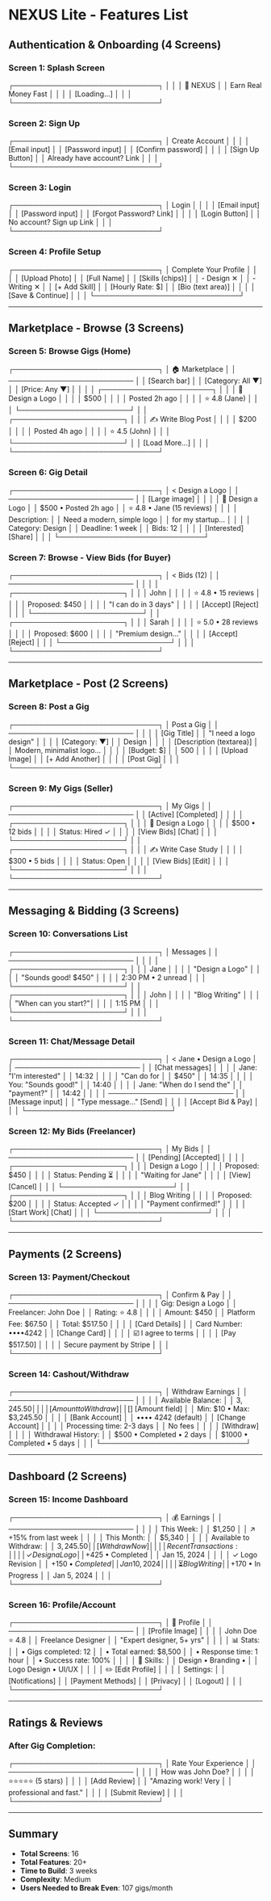 # NEXUS Lite - Features List

## Authentication & Onboarding (4 Screens)

### Screen 1: Splash Screen

┌─────────────────────────────┐ │ │ │ 🚀 NEXUS │ │ Earn Real Money Fast │ │ │ │ [Loading...] │ │ │ └─────────────────────────────┘


### Screen 2: Sign Up

┌─────────────────────────────┐ │ Create Account │ │ │ │ [Email input] │ │ [Password input] │ │ [Confirm password] │ │ │ │ [Sign Up Button] │ │ Already have account? Link │ │ │ └─────────────────────────────┘


### Screen 3: Login

┌─────────────────────────────┐ │ Login │ │ │ │ [Email input] │ │ [Password input] │ │ [Forgot Password? Link] │ │ │ │ [Login Button] │ │ No account? Sign up Link │ │ │ └─────────────────────────────┘


### Screen 4: Profile Setup

┌─────────────────────────────┐ │ Complete Your Profile │ │ │ │ [Upload Photo] │ │ [Full Name] │ │ [Skills (chips)] │ │ - Design ✕ │ │ - Writing ✕ │ │ [+ Add Skill] │ │ [Hourly Rate: $] │ │ [Bio (text area)] │ │ │ │ [Save & Continue] │ │ │ └─────────────────────────────┘


---

## Marketplace - Browse (3 Screens)

### Screen 5: Browse Gigs (Home)

┌─────────────────────────────┐ │ 🏠 Marketplace │ │ ───────────────────────── │ │ [Search bar] │ │ [Category: All ▼] │ │ [Price: Any ▼] │ │ │ │ ┌──────────────────────┐ │ │ │ 💼 Design a Logo │ │ │ │ $500 │ │ │ │ Posted 2h ago │ │ │ │ ⭐ 4.8 (Jane) │ │ │ └──────────────────────┘ │ │ ┌──────────────────────┐ │ │ │ ✍️ Write Blog Post │ │ │ │ $200 │ │ │ │ Posted 4h ago │ │ │ │ ⭐ 4.5 (John) │ │ │ └──────────────────────┘ │ │ [Load More...] │ │ │ └─────────────────────────────┘


### Screen 6: Gig Detail

┌─────────────────────────────┐ │ < Design a Logo │ │ ───────────────────────── │ │ [Large image] │ │ │ │ 💼 Design a Logo │ │ $500 • Posted 2h ago │ │ ⭐ 4.8 • Jane (15 reviews) │ │ │ │ Description: │ │ Need a modern, simple logo │ │ for my startup... │ │ │ │ Category: Design │ │ Deadline: 1 week │ │ Bids: 12 │ │ │ │ [Interested] [Share] │ │ │ └─────────────────────────────┘


### Screen 7: Browse - View Bids (for Buyer)

┌─────────────────────────────┐ │ < Bids (12) │ │ ───────────────────────── │ │ │ │ ┌──────────────────────┐ │ │ │ John │ │ │ │ ⭐ 4.8 • 15 reviews │ │ │ │ Proposed: $450 │ │ │ │ "I can do in 3 days" │ │ │ │ [Accept] [Reject] │ │ │ └──────────────────────┘ │ │ ┌──────────────────────┐ │ │ │ Sarah │ │ │ │ ⭐ 5.0 • 28 reviews │ │ │ │ Proposed: $600 │ │ │ │ "Premium design..." │ │ │ │ [Accept] [Reject] │ │ │ └──────────────────────┘ │ │ │ └─────────────────────────────┘


---

## Marketplace - Post (2 Screens)

### Screen 8: Post a Gig

┌─────────────────────────────┐ │ Post a Gig │ │ ───────────────────────── │ │ │ │ [Gig Title] │ │ "I need a logo design" │ │ │ │ [Category: ▼] │ │ Design │ │ │ │ [Description (textarea)] │ │ Modern, minimalist logo... │ │ │ │ [Budget: $] │ │ 500 │ │ │ │ [Upload Image] │ │ [+ Add Another] │ │ │ │ [Post Gig] │ │ │ └─────────────────────────────┘


### Screen 9: My Gigs (Seller)

┌─────────────────────────────┐ │ My Gigs │ │ ───────────────────────── │ │ [Active] [Completed] │ │ │ │ ┌──────────────────────┐ │ │ │ 💼 Design a Logo │ │ │ │ $500 • 12 bids │ │ │ │ Status: Hired ✓ │ │ │ │ [View Bids] [Chat] │ │ │ └──────────────────────┘ │ │ ┌──────────────────────┐ │ │ │ ✍️ Write Case Study │ │ │ │ $300 • 5 bids │ │ │ │ Status: Open │ │ │ │ [View Bids] [Edit] │ │ │ └──────────────────────┘ │ │ │ └─────────────────────────────┘


---

## Messaging & Bidding (3 Screens)

### Screen 10: Conversations List

┌─────────────────────────────┐ │ Messages │ │ ───────────────────────── │ │ │ │ ┌──────────────────────┐ │ │ │ Jane │ │ │ │ "Design a Logo" │ │ │ │ "Sounds good! $450" │ │ │ │ 2:30 PM • 2 unread │ │ │ └──────────────────────┘ │ │ ┌──────────────────────┐ │ │ │ John │ │ │ │ "Blog Writing" │ │ │ │ "When can you start?"│ │ │ │ 1:15 PM │ │ │ └──────────────────────┘ │ │ │ └─────────────────────────────┘


### Screen 11: Chat/Message Detail

┌─────────────────────────────┐ │ < Jane • Design a Logo │ │ ───────────────────────── │ │ [Chat messages] │ │ │ │ Jane: "I'm interested" │ │ 14:32 │ │ │ │ "Can do for │ │ $450" │ │ 14:35 │ │ │ │ You: "Sounds good!" │ │ 14:40 │ │ │ │ Jane: "When do I send the" │ │ "payment?" │ │ 14:42 │ │ │ │ ───────────────────────── │ │ [Message input] │ │ "Type message..." [Send] │ │ │ │ [Accept Bid & Pay] │ │ │ └─────────────────────────────┘


### Screen 12: My Bids (Freelancer)

┌─────────────────────────────┐ │ My Bids │ │ ───────────────────────── │ │ [Pending] [Accepted] │ │ │ │ ┌──────────────────────┐ │ │ │ Design a Logo │ │ │ │ Proposed: $450 │ │ │ │ Status: Pending ⏳ │ │ │ │ "Waiting for Jane" │ │ │ │ [View] [Cancel] │ │ │ └──────────────────────┘ │ │ ┌──────────────────────┐ │ │ │ Blog Writing │ │ │ │ Proposed: $200 │ │ │ │ Status: Accepted ✓ │ │ │ │ "Payment confirmed!" │ │ │ │ [Start Work] [Chat] │ │ │ └──────────────────────┘ │ │ │ └─────────────────────────────┘


---

## Payments (2 Screens)

### Screen 13: Payment/Checkout

┌─────────────────────────────┐ │ Confirm & Pay │ │ ───────────────────────── │ │ │ │ Gig: Design a Logo │ │ Freelancer: John Doe │ │ Rating: ⭐ 4.8 │ │ │ │ Amount: $450 │ │ Platform Fee: $67.50 │ │ Total: $517.50 │ │ │ │ [Card Details] │ │ Card Number: ••••4242 │ │ [Change Card] │ │ │ │ ☑️ I agree to terms │ │ │ │ [Pay $517.50] │ │ │ │ Secure payment by Stripe │ │ │ └─────────────────────────────┘


### Screen 14: Cashout/Withdraw

┌─────────────────────────────┐ │ Withdraw Earnings │ │ ───────────────────────── │ │ │ │ Available Balance: │ │ $3,245.50 │ │ │ │ [Amount to Withdraw] │ │ [$] [Amount field] │ │ Min: $10 • Max: $3,245.50 │ │ │ │ [Bank Account] │ │ •••• 4242 (default) │ │ [Change Account] │ │ │ │ Processing time: 2-3 days │ │ No fees │ │ │ │ [Withdraw] │ │ │ │ Withdrawal History: │ │ $500 • Completed • 2 days │ │ $1000 • Completed • 5 days │ │ │ └─────────────────────────────┘


---

## Dashboard (2 Screens)

### Screen 15: Income Dashboard

┌─────────────────────────────┐ │ 💰 Earnings │ │ ───────────────────────── │ │ │ │ This Week: │ │ $1,250 │ │ ↗️ +15% from last week │ │ │ │ This Month: │ │ $5,340 │ │ │ │ Available to Withdraw: │ │ $3,245.50 │ │ [Withdraw Now] │ │ │ │ Recent Transactions: │ │ │ │ ✓ Design a Logo │ │ +$425 • Completed │ │ Jan 15, 2024 │ │ │ │ ✓ Logo Revision │ │ +$150 • Completed │ │ Jan 10, 2024 │ │ │ │ ⏳ Blog Writing │ │ +$170 • In Progress │ │ Jan 5, 2024 │ │ │ └─────────────────────────────┘


### Screen 16: Profile/Account

┌─────────────────────────────┐ │ 👤 Profile │ │ ───────────────────────── │ │ [Profile Image] │ │ │ │ John Doe ⭐ 4.8 │ │ Freelance Designer │ │ "Expert designer, 5+ yrs" │ │ │ │ 📊 Stats: │ │ • Gigs completed: 12 │ │ • Total earned: $8,500 │ │ • Response time: 1 hour │ │ • Success rate: 100% │ │ │ │ 💼 Skills: │ │ Design • Branding • │ │ Logo Design • UI/UX │ │ │ │ ✏️ [Edit Profile] │ │ │ │ Settings: │ │ [Notifications] │ │ [Payment Methods] │ │ [Privacy] │ │ [Logout] │ │ │ └─────────────────────────────┘


---

## Ratings & Reviews

### After Gig Completion:

┌─────────────────────────────┐ │ Rate Your Experience │ │ ───────────────────────── │ │ │ │ How was John Doe? │ │ │ │ ⭐⭐⭐⭐⭐ (5 stars) │ │ │ │ [Add Review] │ │ "Amazing work! Very │ │ professional and fast." │ │ │ │ [Submit Review] │ │ │ └─────────────────────────────┘


---

## Summary
- **Total Screens**: 16
- **Total Features**: 20+
- **Time to Build**: 3 weeks
- **Complexity**: Medium
- **Users Needed to Break Even**: 107 gigs/month
